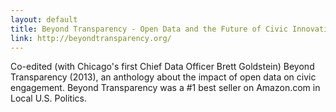 ```yaml
---
layout: default
title: Beyond Transparency - Open Data and the Future of Civic Innovation 
link: http://beyondtransparency.org/
---
```


Co-edited (with Chicago's first Chief Data Officer Brett Goldstein) Beyond Transparency (2013), an anthology about the impact of open data on civic engagement. Beyond Transparency was a #1 best seller on Amazon.com in Local U.S. Politics.
